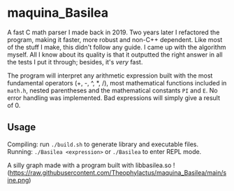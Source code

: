 # maquina_Basilea
A fast C math parser I made back in 2019. Two years later I refactored the program, making it faster, more robust and non-C++ dependent.
Like most of the stuff I make, this didn't follow any guide. I came up with the algorithm myself. All I know about its quality is that it outputted the right answer in all the tests I put it through; besides, it's *very* fast.

The program will interpret any arithmetic expression built with the most fundamental operators (+, -, ^, *, /), most mathematical functions included in `math.h`, nested parentheses and the mathematical constants `PI` and `E`.
No error handling was implemented. Bad expressions will simply give a result of 0.

## Usage
Compiling: run `./build.sh` to generate library and executable files.  
Running: `./Basilea <expression>` or `./Basilea` to enter REPL mode.

A silly graph made with a program built with libbasilea.so
!(https://raw.githubusercontent.com/Theophylactus/maquina_Basilea/main/sine.png)
